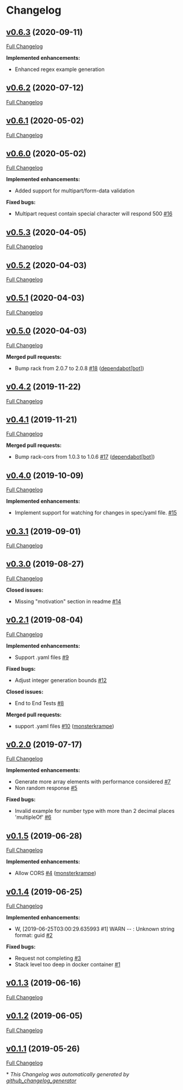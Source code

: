 # Changelog

## [v0.6.3](https://github.com/JustinFeng/fakeit/tree/v0.6.3) (2020-09-11)

[Full Changelog](https://github.com/JustinFeng/fakeit/compare/v0.6.2...v0.6.3)

**Implemented enhancements:**

- Enhanced regex example generation

## [v0.6.2](https://github.com/JustinFeng/fakeit/tree/v0.6.2) (2020-07-12)

[Full Changelog](https://github.com/JustinFeng/fakeit/compare/v0.6.1...v0.6.2)

## [v0.6.1](https://github.com/JustinFeng/fakeit/tree/v0.6.1) (2020-05-02)

[Full Changelog](https://github.com/JustinFeng/fakeit/compare/v0.6.0...v0.6.1)

## [v0.6.0](https://github.com/JustinFeng/fakeit/tree/v0.6.0) (2020-05-02)

[Full Changelog](https://github.com/JustinFeng/fakeit/compare/v0.5.3...v0.6.0)

**Implemented enhancements:**

- Added support for multipart/form-data validation

**Fixed bugs:**

- Multipart request contain special character will respond 500 [\#16](https://github.com/JustinFeng/fakeit/issues/16)

## [v0.5.3](https://github.com/JustinFeng/fakeit/tree/v0.5.3) (2020-04-05)

[Full Changelog](https://github.com/JustinFeng/fakeit/compare/v0.5.2...v0.5.3)

## [v0.5.2](https://github.com/JustinFeng/fakeit/tree/v0.5.2) (2020-04-03)

[Full Changelog](https://github.com/JustinFeng/fakeit/compare/v0.5.1...v0.5.2)

## [v0.5.1](https://github.com/JustinFeng/fakeit/tree/v0.5.1) (2020-04-03)

[Full Changelog](https://github.com/JustinFeng/fakeit/compare/v0.5.0...v0.5.1)

## [v0.5.0](https://github.com/JustinFeng/fakeit/tree/v0.5.0) (2020-04-03)

[Full Changelog](https://github.com/JustinFeng/fakeit/compare/v0.4.2...v0.5.0)

**Merged pull requests:**

- Bump rack from 2.0.7 to 2.0.8 [\#18](https://github.com/JustinFeng/fakeit/pull/18) ([dependabot[bot]](https://github.com/apps/dependabot))

## [v0.4.2](https://github.com/JustinFeng/fakeit/tree/v0.4.2) (2019-11-22)

[Full Changelog](https://github.com/JustinFeng/fakeit/compare/v0.4.1...v0.4.2)

## [v0.4.1](https://github.com/JustinFeng/fakeit/tree/v0.4.1) (2019-11-21)

[Full Changelog](https://github.com/JustinFeng/fakeit/compare/v0.4.0...v0.4.1)

**Merged pull requests:**

- Bump rack-cors from 1.0.3 to 1.0.6 [\#17](https://github.com/JustinFeng/fakeit/pull/17) ([dependabot[bot]](https://github.com/apps/dependabot))

## [v0.4.0](https://github.com/JustinFeng/fakeit/tree/v0.4.0) (2019-10-09)

[Full Changelog](https://github.com/JustinFeng/fakeit/compare/v0.3.1...v0.4.0)

**Implemented enhancements:**

- Implement support for watching for changes in spec/yaml file. [\#15](https://github.com/JustinFeng/fakeit/issues/15)

## [v0.3.1](https://github.com/JustinFeng/fakeit/tree/v0.3.1) (2019-09-01)

[Full Changelog](https://github.com/JustinFeng/fakeit/compare/v0.3.0...v0.3.1)

## [v0.3.0](https://github.com/JustinFeng/fakeit/tree/v0.3.0) (2019-08-27)

[Full Changelog](https://github.com/JustinFeng/fakeit/compare/v0.2.1...v0.3.0)

**Closed issues:**

- Missing "motivation" section in readme [\#14](https://github.com/JustinFeng/fakeit/issues/14)

## [v0.2.1](https://github.com/JustinFeng/fakeit/tree/v0.2.1) (2019-08-04)

[Full Changelog](https://github.com/JustinFeng/fakeit/compare/v0.2.0...v0.2.1)

**Implemented enhancements:**

- Support .yaml files [\#9](https://github.com/JustinFeng/fakeit/issues/9)

**Fixed bugs:**

- Adjust integer generation bounds [\#12](https://github.com/JustinFeng/fakeit/issues/12)

**Closed issues:**

- End to End Tests [\#8](https://github.com/JustinFeng/fakeit/issues/8)

**Merged pull requests:**

- support .yaml files [\#10](https://github.com/JustinFeng/fakeit/pull/10) ([monsterkrampe](https://github.com/monsterkrampe))

## [v0.2.0](https://github.com/JustinFeng/fakeit/tree/v0.2.0) (2019-07-17)

[Full Changelog](https://github.com/JustinFeng/fakeit/compare/v0.1.5...v0.2.0)

**Implemented enhancements:**

- Generate more array elements with performance considered [\#7](https://github.com/JustinFeng/fakeit/issues/7)
- Non random response [\#5](https://github.com/JustinFeng/fakeit/issues/5)

**Fixed bugs:**

- Invalid example for number type with more than 2 decimal places 'multipleOf' [\#6](https://github.com/JustinFeng/fakeit/issues/6)

## [v0.1.5](https://github.com/JustinFeng/fakeit/tree/v0.1.5) (2019-06-28)

[Full Changelog](https://github.com/JustinFeng/fakeit/compare/v0.1.4...v0.1.5)

**Implemented enhancements:**

- Allow CORS [\#4](https://github.com/JustinFeng/fakeit/pull/4) ([monsterkrampe](https://github.com/monsterkrampe))

## [v0.1.4](https://github.com/JustinFeng/fakeit/tree/v0.1.4) (2019-06-25)

[Full Changelog](https://github.com/JustinFeng/fakeit/compare/v0.1.3...v0.1.4)

**Implemented enhancements:**

- W, \[2019-06-25T03:00:29.635993 \#1\]  WARN -- : Unknown string format: guid [\#2](https://github.com/JustinFeng/fakeit/issues/2)

**Fixed bugs:**

- Request not completing [\#3](https://github.com/JustinFeng/fakeit/issues/3)
- Stack level too deep in docker container [\#1](https://github.com/JustinFeng/fakeit/issues/1)

## [v0.1.3](https://github.com/JustinFeng/fakeit/tree/v0.1.3) (2019-06-16)

[Full Changelog](https://github.com/JustinFeng/fakeit/compare/v0.1.2...v0.1.3)

## [v0.1.2](https://github.com/JustinFeng/fakeit/tree/v0.1.2) (2019-06-05)

[Full Changelog](https://github.com/JustinFeng/fakeit/compare/v0.1.1...v0.1.2)

## [v0.1.1](https://github.com/JustinFeng/fakeit/tree/v0.1.1) (2019-05-26)

[Full Changelog](https://github.com/JustinFeng/fakeit/compare/4f94874eaf87300496e9de632cd659a031cb3ce2...v0.1.1)



\* *This Changelog was automatically generated by [github_changelog_generator](https://github.com/github-changelog-generator/github-changelog-generator)*
